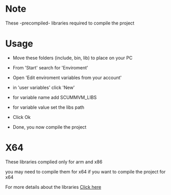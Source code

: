 # Note

These -precompiled- libraries required to compile the project


# Usage

- Move these folders (include, bin, lib) to place on your PC

- From 'Start' search for 'Enviroment'

- Open 'Edit enviroment variables from your account'

- in 'user variables' click 'New'

- for variable name add SCUMMVM_LIBS 

- for variable value set the libs path

- Click Ok

- Done, you now compile the project


# X64

These libraries complied only for arm and x86 

you may need to compile them for x64 if you want to compile the project for x64


For more details about the libraries <a href="https://wiki.scummvm.org/index.php/Compiling_ScummVM/Visual_Studio">Click here</a>